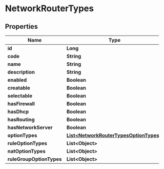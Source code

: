 

# NetworkRouterTypes

## Properties

Name | Type | Description | Notes
------------ | ------------- | ------------- | -------------
**id** | **Long** |  |  [optional]
**code** | **String** |  |  [optional]
**name** | **String** |  |  [optional]
**description** | **String** |  |  [optional]
**enabled** | **Boolean** |  |  [optional]
**creatable** | **Boolean** |  |  [optional]
**selectable** | **Boolean** |  |  [optional]
**hasFirewall** | **Boolean** |  |  [optional]
**hasDhcp** | **Boolean** |  |  [optional]
**hasRouting** | **Boolean** |  |  [optional]
**hasNetworkServer** | **Boolean** |  |  [optional]
**optionTypes** | [**List&lt;NetworkRouterTypesOptionTypes&gt;**](NetworkRouterTypesOptionTypes.md) |  |  [optional]
**ruleOptionTypes** | **List&lt;Object&gt;** |  |  [optional]
**natOptionTypes** | **List&lt;Object&gt;** |  |  [optional]
**ruleGroupOptionTypes** | **List&lt;Object&gt;** |  |  [optional]



